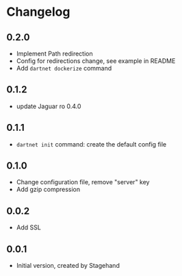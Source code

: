 # Changelog

## 0.2.0

- Implement Path redirection
- Config for redirections change, see example in README
- Add `dartnet dockerize` command

## 0.1.2

- update Jaguar ro 0.4.0

## 0.1.1

- `dartnet init` command: create the default config file

## 0.1.0

- Change configuration file, remove "server" key
- Add gzip compression

## 0.0.2

- Add SSL

## 0.0.1

- Initial version, created by Stagehand
